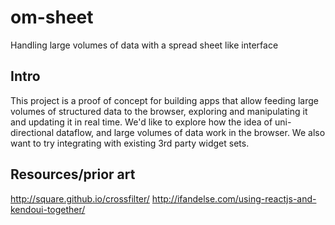 om-sheet
========

Handling large volumes of data with a spread sheet like interface

Intro
-----

This project is a proof of concept for building apps that allow feeding large volumes of structured data to the browser, exploring and manipulating it and updating it in real time. We'd like to explore how the idea of uni-directional dataflow, and large volumes of data work in the browser. We also want to try integrating with existing 3rd party widget sets.

Resources/prior art
-------------------

http://square.github.io/crossfilter/
http://ifandelse.com/using-reactjs-and-kendoui-together/

